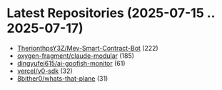 # Latest Repositories (2025-07-15 .. 2025-07-17)

- [TherionthpsY3Z/Mev-Smart-Contract-Bot](https://github.com/TherionthpsY3Z/Mev-Smart-Contract-Bot) (222)
- [oxygen-fragment/claude-modular](https://github.com/oxygen-fragment/claude-modular) (185)
- [dingyufei615/ai-goofish-monitor](https://github.com/dingyufei615/ai-goofish-monitor) (61)
- [vercel/v0-sdk](https://github.com/vercel/v0-sdk) (32)
- [8bither0/whats-that-plane](https://github.com/8bither0/whats-that-plane) (31)
